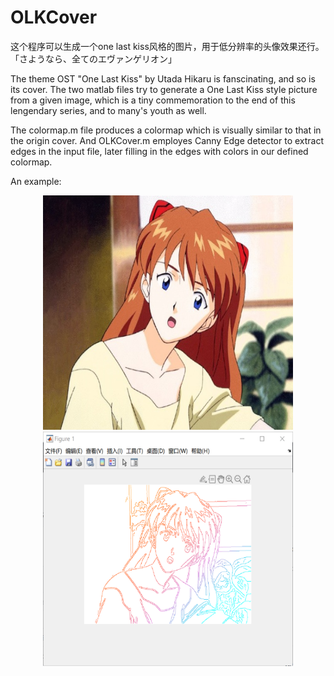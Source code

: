 # OLKCover

这个程序可以生成一个one last kiss风格的图片，用于低分辨率的头像效果还行。  
「さようなら、全てのエヴァンゲリオン」  

The theme OST "One Last Kiss" by Utada Hikaru is fanscinating, and so is its cover. The two matlab files try to generate a One Last Kiss style picture from a given image, which is a tiny commemoration to the end of this lengendary series, and to many's youth as well.

The colormap.m file produces a colormap which is visually similar to that in the origin cover. And OLKCover.m employes Canny Edge detector to extract edges in the input file, later filling in the edges with colors in our defined colormap.


An example:
<div align=center>
<img src="https://raw.githubusercontent.com/XichongLing/OLKCover/master/img/asuka.jpg" width="400" height = "375"/>
</div>
<div align = center>
<img src="https://raw.githubusercontent.com/XichongLing/OLKCover/master/img/OLKasuka.png" width = "400" height = "375"/>
</div>
